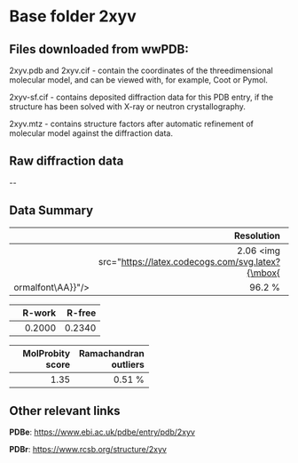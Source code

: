 # Base folder 2xyv

## Files downloaded from wwPDB:

2xyv.pdb and 2xyv.cif - contain the coordinates of the threedimensional molecular model, and can be viewed with, for example, Coot or Pymol.

2xyv-sf.cif - contains deposited diffraction data for this PDB entry, if the structure has been solved with X-ray or neutron crystallography.

2xyv.mtz - contains structure factors after automatic refinement of molecular model against the diffraction data.

## Raw diffraction data

--<br> 

## Data Summary
|   | Resolution | Completeness| I/sigma |
|---|-------------:|----------------:|--------------:|
|   |2.06 <img src="https://latex.codecogs.com/svg.latex?{\mbox{
ormalfont\AA}}"/>|96.2  %|<img width=50/>7.500|

|   | **R-work**| **R-free**   
|---|-------------:|----------------:|           
||0.2000|0.2340|

|   |**MolProbity<br>score**| **Ramachandran<br>outliers** 
|---|-------------:|----------------:|
||1.35|0.51 %|

## Other relevant links 
**PDBe**:  https://www.ebi.ac.uk/pdbe/entry/pdb/2xyv
 
**PDBr**: https://www.rcsb.org/structure/2xyv 

